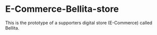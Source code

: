 # E-Commerce-Bellita-store
This is the prototype of a supporters digital store (E-Commerce) called Bellita.
